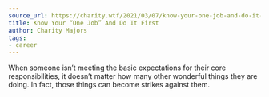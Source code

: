 ```yaml
---
source_url: https://charity.wtf/2021/03/07/know-your-one-job-and-do-it-first/
title: Know Your “One Job” And Do It First
author: Charity Majors
tags:
- career
---
```

When someone isn’t meeting the basic expectations for their core responsibilities, it doesn’t matter how many other wonderful things they are doing. In fact, those things can become strikes against them.
